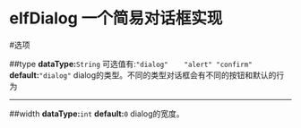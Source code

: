 elfDialog 一个简易对话框实现
==============================

#选项

##type
**dataType:**`String` 可选值有:`"dialog"	"alert"	"confirm"`	**default:**`"dialog"`
dialog的类型。不同的类型对话框会有不同的按钮和默认的行为

----

##width
**dataType:**`int`	**default:**`0`
dialog的宽度。

